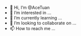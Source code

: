 - 👋 Hi, I’m @AceTuan
- 👀 I’m interested in ...
- 🌱 I’m currently learning ...
- 💞️ I’m looking to collaborate on ...
- 📫 How to reach me ...

<!---
AceTuan/AceTuan is a ✨ special ✨ repository because its `README.md` (this file) appears on your GitHub profile.
You can click the Preview link to take a look at your changes.
--->
